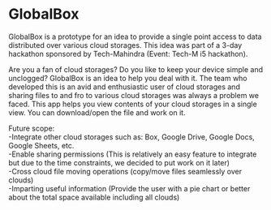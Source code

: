 # GlobalBox
GlobalBox is a prototype for an idea to provide a single point access to data distributed over various cloud storages.
This idea was part of a 3-day hackathon sponsored by Tech-Mahindra (Event: Tech-M i5 hackathon).

Are you a fan of cloud storages? Do you like to keep your device simple and unclogged? GlobalBox is an idea to help you deal with it. The team who developed this is an avid and enthusiastic user of cloud storages and sharing files to and fro to various cloud storages was always a problem we faced. 
This app helps you view contents of your cloud storages in a single view. You can download/open the file and work on it. 


Future scope:
<br>
-Integrate other cloud storages such as: Box, Google Drive, Google Docs, Google Sheets, etc.<br>
-Enable sharing permissions (This is relatively an easy feature to integrate but due to the time constraints, we decided to put work on it later)<br>
-Cross cloud file moving operations (copy/move files seamlessly over clouds)<br>
-Imparting useful information (Provide the user with a pie chart or better about the total space available including all clouds)<br>
